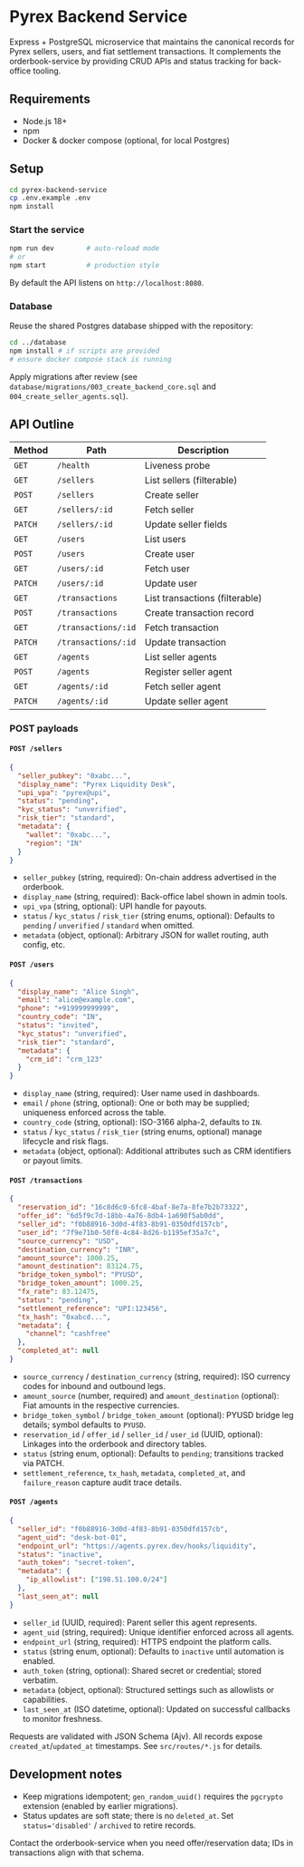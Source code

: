 # Pyrex Backend Service

Express + PostgreSQL microservice that maintains the canonical records for Pyrex sellers, users, and fiat settlement transactions. It complements the orderbook-service by providing CRUD APIs and status tracking for back-office tooling.

## Requirements
- Node.js 18+
- npm
- Docker & docker compose (optional, for local Postgres)

## Setup
```bash
cd pyrex-backend-service
cp .env.example .env
npm install
```

### Start the service
```bash
npm run dev        # auto-reload mode
# or
npm start          # production style
```

By default the API listens on `http://localhost:8080`.

### Database
Reuse the shared Postgres database shipped with the repository:
```bash
cd ../database
npm install # if scripts are provided
# ensure docker compose stack is running
```
Apply migrations after review (see `database/migrations/003_create_backend_core.sql` and `004_create_seller_agents.sql`).

## API Outline
| Method | Path | Description |
| ------ | ---- | ----------- |
| `GET` | `/health` | Liveness probe |
| `GET` | `/sellers` | List sellers (filterable) |
| `POST` | `/sellers` | Create seller |
| `GET` | `/sellers/:id` | Fetch seller |
| `PATCH` | `/sellers/:id` | Update seller fields |
| `GET` | `/users` | List users |
| `POST` | `/users` | Create user |
| `GET` | `/users/:id` | Fetch user |
| `PATCH` | `/users/:id` | Update user |
| `GET` | `/transactions` | List transactions (filterable) |
| `POST` | `/transactions` | Create transaction record |
| `GET` | `/transactions/:id` | Fetch transaction |
| `PATCH` | `/transactions/:id` | Update transaction |
| `GET` | `/agents` | List seller agents |
| `POST` | `/agents` | Register seller agent |
| `GET` | `/agents/:id` | Fetch seller agent |
| `PATCH` | `/agents/:id` | Update seller agent |

### POST payloads

#### `POST /sellers`
```json
{
  "seller_pubkey": "0xabc...",
  "display_name": "Pyrex Liquidity Desk",
  "upi_vpa": "pyrex@upi",
  "status": "pending",
  "kyc_status": "unverified",
  "risk_tier": "standard",
  "metadata": {
    "wallet": "0xabc...",
    "region": "IN"
  }
}
```
- `seller_pubkey` (string, required): On-chain address advertised in the orderbook.
- `display_name` (string, required): Back-office label shown in admin tools.
- `upi_vpa` (string, optional): UPI handle for payouts.
- `status` / `kyc_status` / `risk_tier` (string enums, optional): Defaults to `pending` / `unverified` / `standard` when omitted.
- `metadata` (object, optional): Arbitrary JSON for wallet routing, auth config, etc.

#### `POST /users`
```json
{
  "display_name": "Alice Singh",
  "email": "alice@example.com",
  "phone": "+919999999999",
  "country_code": "IN",
  "status": "invited",
  "kyc_status": "unverified",
  "risk_tier": "standard",
  "metadata": {
    "crm_id": "crm_123"
  }
}
```
- `display_name` (string, required): User name used in dashboards.
- `email` / `phone` (string, optional): One or both may be supplied; uniqueness enforced across the table.
- `country_code` (string, optional): ISO-3166 alpha-2, defaults to `IN`.
- `status` / `kyc_status` / `risk_tier` (string enums, optional) manage lifecycle and risk flags.
- `metadata` (object, optional): Additional attributes such as CRM identifiers or payout limits.

#### `POST /transactions`
```json
{
  "reservation_id": "16c8d6c0-6fc8-4baf-8e7a-8fe7b2b73322",
  "offer_id": "6d5f9c7d-18bb-4a76-8db4-1a690f5ab0dd",
  "seller_id": "f0b88916-3d0d-4f83-8b91-0350dfd157cb",
  "user_id": "7f9e71b0-50f8-4c84-8d26-b1195ef35a7c",
  "source_currency": "USD",
  "destination_currency": "INR",
  "amount_source": 1000.25,
  "amount_destination": 83124.75,
  "bridge_token_symbol": "PYUSD",
  "bridge_token_amount": 1000.25,
  "fx_rate": 83.12475,
  "status": "pending",
  "settlement_reference": "UPI:123456",
  "tx_hash": "0xabcd...",
  "metadata": {
    "channel": "cashfree"
  },
  "completed_at": null
}
```
- `source_currency` / `destination_currency` (string, required): ISO currency codes for inbound and outbound legs.
- `amount_source` (number, required) and `amount_destination` (optional): Fiat amounts in the respective currencies.
- `bridge_token_symbol` / `bridge_token_amount` (optional): PYUSD bridge leg details; symbol defaults to `PYUSD`.
- `reservation_id` / `offer_id` / `seller_id` / `user_id` (UUID, optional): Linkages into the orderbook and directory tables.
- `status` (string enum, optional): Defaults to `pending`; transitions tracked via PATCH.
- `settlement_reference`, `tx_hash`, `metadata`, `completed_at`, and `failure_reason` capture audit trace details.

#### `POST /agents`
```json
{
  "seller_id": "f0b88916-3d0d-4f83-8b91-0350dfd157cb",
  "agent_uid": "desk-bot-01",
  "endpoint_url": "https://agents.pyrex.dev/hooks/liquidity",
  "status": "inactive",
  "auth_token": "secret-token",
  "metadata": {
    "ip_allowlist": ["198.51.100.0/24"]
  },
  "last_seen_at": null
}
```
- `seller_id` (UUID, required): Parent seller this agent represents.
- `agent_uid` (string, required): Unique identifier enforced across all agents.
- `endpoint_url` (string, required): HTTPS endpoint the platform calls.
- `status` (string enum, optional): Defaults to `inactive` until automation is enabled.
- `auth_token` (string, optional): Shared secret or credential; stored verbatim.
- `metadata` (object, optional): Structured settings such as allowlists or capabilities.
- `last_seen_at` (ISO datetime, optional): Updated on successful callbacks to monitor freshness.

Requests are validated with JSON Schema (Ajv). All records expose `created_at`/`updated_at` timestamps. See `src/routes/*.js` for details.

## Development notes
- Keep migrations idempotent; `gen_random_uuid()` requires the `pgcrypto` extension (enabled by earlier migrations).
- Status updates are soft state; there is no `deleted_at`. Set `status='disabled'` / `archived` to retire records.

Contact the orderbook-service when you need offer/reservation data; IDs in transactions align with that schema.
